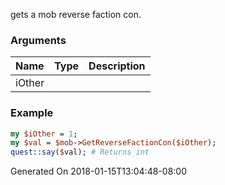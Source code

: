 gets a mob reverse faction con.
### Arguments
**Name**|**Type**|**Description**
:---|:---|:---
iOther||

### Example

```perl
my $iOther = 1;
my $val = $mob->GetReverseFactionCon($iOther);
quest::say($val); # Returns int
```


Generated On 2018-01-15T13:04:48-08:00